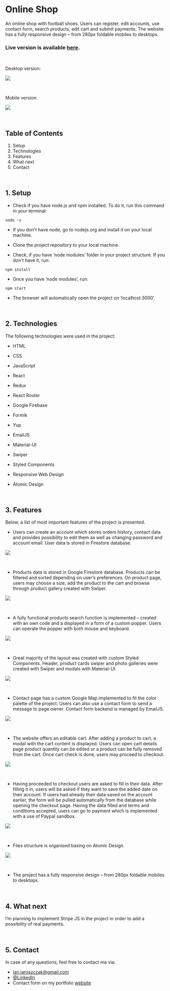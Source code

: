 # Online Shop

An online shop with football shoes. Users can register, edit accounts, use contact form, search products, edit cart and submit payments. The website has a fully responsive design – from 280px foldable mobiles to desktops.

### Live version is available [here](https://coolcleats.com/).

<br/>

Desktop version:

![](src/assets/readme/desktop_full.gif)

<br/>

Mobile version:

![](src/assets/readme/mobile_full.gif)

<br/>

## Table of Contents

1. Setup
2. Technologies
3. Features
4. What next
5. Contact

<br/>

## 1. Setup

- Check if you have node.js and npm installed. To do it, run this command in your terminal:

```npm
node -v
```

- If you don't have node, go to nodejs.org and install it on your local machine.

- Clone the project repository to your local machine.

- Check, if you have ‘node modules’ folder in your project structure. If you don't have it, run:

```npm
npm install
```

- Once you have ‘node modules’, run:

```npm
npm start
```

- The browser will automatically open the project on ‘localhost:3000’.

<br/>

## 2. Technologies

The following technologies were used in the project:

- HTML
- CSS
- JavaScript
- React
- Redux
- React Router
- Google Firebase
- Formik
- Yup
- EmailJS
- Material-UI
- Swiper
- Styled Components
- Responsive Web Design
- Atomic Design

  <br/>

## 3. Features

Below, a list of most important features of the project is presented.

- Users can create an account which stores orders history, contact data and provides possibility to edit them as well as changing password and account email. User data is stored in Firestore database.

![](src/assets/readme/account.gif)

<br/>

- Products data is stored in Google Firestore database. Products can be filtered and sorted depending on user’s preferences. On product page, users may choose a size, add the product to the cart and browse through product gallery created with Swiper.

![](src/assets/readme/products.gif)

<br/>

- A fully functional products search function is implemented – created with an own code and a displayed in a form of a custom popper. Users can operate the popper with both mouse and keyboard.

![](src/assets/readme/popper.gif)

<br/>

- Great majority of the layout was created with custom Styled Components. Header, product cards swiper and photo galleries were created with Swiper and modals with Material-UI.

![](src/assets/readme/design.gif)

<br/>

- Contact page has a custom Google Map implemented to fit the color palette of the project. Users can also use a contact form to send a message to page owner. Contact form backend is managed by EmailJS.

![](src/assets/readme/contact.gif)

<br/>

- The website offers an editable cart. After adding a product to cart, a modal with the cart content is displayed. Users can open cart details page product quantity can be edited or a product can be fully removed from the cart. Once cart check is done, users may proceed to checkout.

![](src/assets/readme/cart.gif)

<br/>

- Having proceeded to checkout users are asked to fill in their data. After filling it in, users will be asked if they want to save the added date on their account. If users had already their data saved on the account earlier, the form will be pulled automatically from the database while opening the checkout page. Having the data filled and terms and conditions accepted, users can go to payment which is implemented with a use of Paypal sandbox.

![](src/assets/readme/checkout.gif)

<br/>

- Files structure is organised basing on Atomic Design.

![](src/assets/readme/atomic.gif)

<br/>

- The project has a fully responsive design – from 280px foldable mobiles to desktops.

<br/>

## 4. What next

I’m planning to implement Stripe JS in the project in order to add a possibility of real payments.

<br/>

## 5. Contact

In case of any questions, feel free to contact me via:

- [jan.jaroszczak@gmail.com](mailto:jan.jaroszczak@gmail.com)
- [@LinkedIn](https://www.flynerd.pl/)
- Contact form on my portfolio [website](https://www.janjaroszczak.com/)

<br/>
